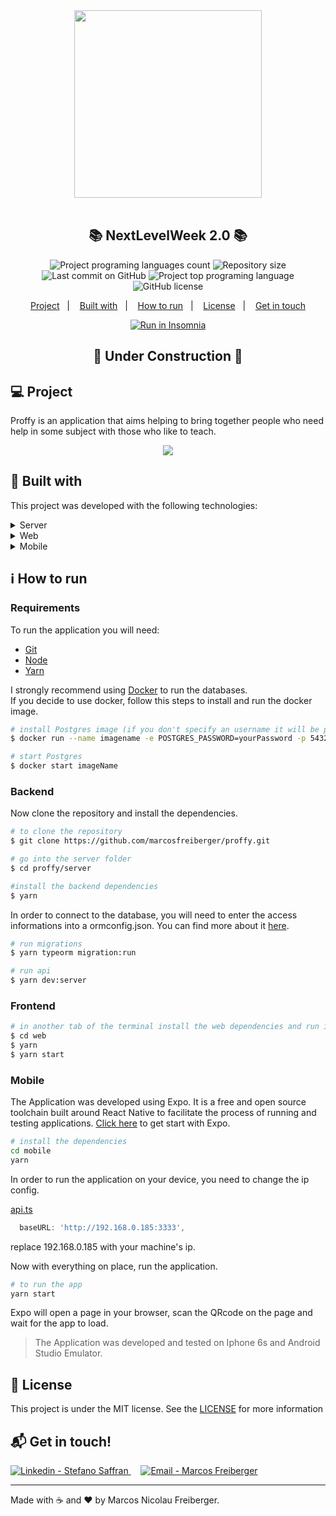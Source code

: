 <div align="center">
    <img src="https://res.cloudinary.com/stefanosaffran/image/upload/v1596482182/Omnistack/ykcfotyon6sacurdvht3.svg" width="300px"/>
</div>

<br />

<h2 align="center">
   📚 NextLevelWeek 2.0 📚
</h2>

<p align="center">
  <img alt="Project programing languages count" src="https://img.shields.io/github/languages/count/StefanoSaffran/proffy?color=6842C2">
   <img alt="Repository size" src="https://img.shields.io/github/repo-size/StefanoSaffran/proffy?color=6842C2">
  <img alt="Last commit on GitHub" src="https://img.shields.io/github/last-commit/StefanoSaffran/proffy?color=6842C2">
  <img alt="Project top programing language" src="https://img.shields.io/github/languages/top/StefanoSaffran/proffy?color=6842C2">
  <img alt="GitHub license" src="https://img.shields.io/github/license/StefanoSaffran/proffy?color=6842C2">
</p>

<p align="center">
  <a href="#computer-project">Project</a>&nbsp;&nbsp;&nbsp;|&nbsp;&nbsp;&nbsp;
  <a href="#rocket-built-with">Built with</a>&nbsp;&nbsp;&nbsp;|&nbsp;&nbsp;&nbsp;
  <a href="#information_source-how-to-run">How to run</a>&nbsp;&nbsp;&nbsp;|&nbsp;&nbsp;&nbsp;
  <a href="#memo-license">License</a>&nbsp;&nbsp;&nbsp;|&nbsp;&nbsp;&nbsp;
  <a href="#mailbox_with_mail-get-in-touch">Get in touch</a>
</p>

<p align="center">
  <a href="https://insomnia.rest/run/?label=Proffy&uri=https%3A%2F%2Fgithub.com%2FStefanoSaffran%2Fproffy%2Fblob%2Fmaster%2FInsomnia_2020-08-05.json" target="_blank"><img src="https://insomnia.rest/images/run.svg" alt="Run in Insomnia"></a>
</p>

  <h2 align="center">🚧 Under Construction 🚧</h2>

## :computer: Project

Proffy is an application that aims helping to bring together people who need help in some subject with those who like to teach.

 <p align="center">
  <img src="https://res.cloudinary.com/stefanosaffran/image/upload/v1596876802/Omnistack/b0urvevadbrrf8kgiptx.gif" >
</p>

## :rocket: Built with

This project was developed with the following technologies:

<details>
  <summary>Server</summary>

- [Node.js](https://nodejs.org/)
- [Express](https://expressjs.com/)
- [TypeORM](https://typeorm.io/)
- [Typescript](https://www.typescriptlang.org/)
- [TS-Node-Dev](https://www.npmjs.com/package/ts-node-dev)
- [Tsyringe](https://github.com/microsoft/tsyringe)
- [uuidv4](https://www.npmjs.com/package/uuidv4)
- [Cors](https://www.npmjs.com/package/cors)
- [ESLint](https://eslint.org/)
- [Prettier](https://prettier.io/)
- [VS Code](https://code.visualstudio.com/)

</details>

<details>
  <summary>Web</summary>

- [React](https://pt-br.reactjs.org/)
- [Typescript](https://www.typescriptlang.org/)
- [@unform](https://unform.dev/)
- [Styled Components](https://styled-components.com/)
- [Context API](https://reactjs.org/docs/context.html)
- [React-toggle](https://github.com/aaronshaf/react-toggle)
- [React-toastify](https://github.com/fkhadra/react-toastify)
- [Axios](https://www.npmjs.com/package/axios)
- [React Icons](https://react-icons.netlify.com/#/)
- [Yup](https://github.com/jquense/yup)
- [ESLint](https://eslint.org/)
- [Prettier](https://prettier.io/)
- [VS Code](https://code.visualstudio.com/)

</details>

<details>
  <summary>Mobile</summary>

- [React](https://pt-br.reactjs.org/)
- [React Native](https://reactnative.dev/)
- [Expo](https://expo.io/learn)
- [Styled Components](https://styled-components.com/)
- [Typescript](https://www.typescriptlang.org/)
- [React Navigation](https://reactnavigation.org/)
- [Axios](https://www.npmjs.com/package/axios)
- [Expo Google Fonts](https://github.com/expo/google-fonts)
- [React Native Appearance](https://github.com/expo/react-native-appearance)
- [ESLint](https://eslint.org/)
- [Prettier](https://prettier.io/)
- [VS Code](https://code.visualstudio.com/)

</details>

## :information_source: How to run

### Requirements

To run the application you will need:

- [Git](https://git-scm.com)
- [Node](https://nodejs.org/)
- [Yarn](https://yarnpkg.com/)

I strongly recommend using [Docker](https://www.docker.com/) to run the databases.
<br>
If you decide to use docker, follow this steps to install and run the docker image.

```bash
# install Postgres image (if you don't specify an username it will be postgres by default)
$ docker run --name imagename -e POSTGRES_PASSWORD=yourPassword -p 5432:5432 -d postgres

# start Postgres
$ docker start imageName

```

### Backend

Now clone the repository and install the dependencies.

```bash
# to clone the repository
$ git clone https://github.com/marcosfreiberger/proffy.git

# go into the server folder
$ cd proffy/server

#install the backend dependencies
$ yarn

```

In order to connect to the database, you will need to enter the access informations into a ormconfig.json. You can find more about it [here](https://typeorm.io/#/using-ormconfig).

```bash
# run migrations
$ yarn typeorm migration:run

# run api
$ yarn dev:server
```

### Frontend

```bash
# in another tab of the terminal install the web dependencies and run it
$ cd web
$ yarn
$ yarn start
```

### Mobile

The Application was developed using Expo. It is a free and open source toolchain built around React Native to facilitate the process of running and testing applications. [Click here](https://expo.io/learn) to get start with Expo.

```bash
# install the dependencies
cd mobile
yarn
```

In order to run the application on your device, you need to change the ip config.

[api.ts](https://github.com/marcosfreiberger/proffy/blob/master/mobile/src/services/api.ts)

```javascript
  baseURL: 'http://192.168.0.185:3333',
```

replace 192.168.0.185 with your machine's ip.

Now with everything on place, run the application.

```bash
# to run the app
yarn start
```

Expo will open a page in your browser, scan the QRcode on the page and wait for the app to load.

> The Application was developed and tested on Iphone 6s and Android Studio Emulator.

## :memo: License

This project is under the MIT license. See the [LICENSE](https://github.com/marcosfreiberger/proffy/blob/master/LICENSE) for more information

## :mailbox_with_mail: Get in touch!

<a href="https://www.linkedin.com/in/marcos-nicolau-freiberger/" target="_blank" >
  <img alt="Linkedin - Stefano Saffran" src="https://img.shields.io/badge/Linkedin--%23F8952D?style=social&logo=linkedin">
</a>&nbsp;&nbsp;&nbsp;
<a href="mailto:marcosnfrei@gmail.com" target="_blank" >
  <img alt="Email - Marcos Freiberger" src="https://img.shields.io/badge/Email--%23F8952D?style=social&logo=gmail">
</a>

---

Made with :coffee: and ❤️ by Marcos Nicolau Freiberger.
